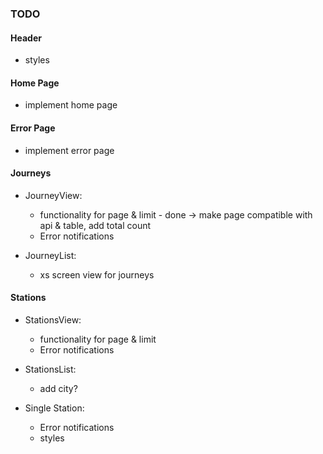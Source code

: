 ### TODO

#### Header

- styles

#### Home Page

- implement home page


#### Error Page

- implement error page

#### Journeys

- JourneyView:
    - functionality for page & limit - done -> make page compatible with api & table, add total count
    - Error notifications

- JourneyList:
    - xs screen view for journeys

#### Stations

- StationsView:
    - functionality for page & limit
    - Error notifications

- StationsList:
    - add city?

- Single Station:
    - Error notifications
    - styles